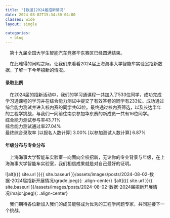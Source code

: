 ```yaml
---
title: "[数据]2024届招新情况"
date: 2024-08-02T15:34:30-04:00
classes: wide
layout: single

categories:
  - blog
---
```

&ensp;&ensp;第十九届全国大学生智能汽车竞赛华东赛区已经圆满结束。  

&ensp;&ensp;在此难得的闲暇之际，让我们来看看2024届上海海事大学智能车实验室招新数据，了解一下今年招新的情况。

#### 录取比例
&ensp;&ensp;在2024届的招新活动中，我们的学习通课程一共加入了533位同学，成功完成学习通课程的学习并在综合能力测试中提交了有效答卷的同学有233位。成功通过综合能力测试并进入校内赛的同学共63位。最终通过校内赛筛选，以及长达半年的工程学挑战，与我们一同前往南京参加华东赛的新成员一共有16位同学。  
综合能力测试参与率43.71% <br>
综合能力测试通过率27.04%<br>
最终综合录取率 [以报名人数计算] 3.00%  [以参加测试人数计算] 6.87% 

#### 年级分布与专业分布
&ensp;&ensp;上海海事大学智能车实验室一向面向全校招新，无论你的专业背景与年级，在上海海事大学智能车实验室，我们相信成果就是对自己最好的证明。  

![alt]({{ site.url }}{{ site.baseurl }}/assets/images/posts/2024-08-02-数据-2024届招新开展情况/grade.jpeg){: .align-center}
![alt]({{ site.url }}{{ site.baseurl }}/assets/images/posts/2024-08-02-数据-2024届招新开展情况/major.jpeg){: .align-center}  

&ensp;&ensp;我们期待各位新加入我们的成员能够成为优秀的工程学问题专家，共同迎接下一个挑战。